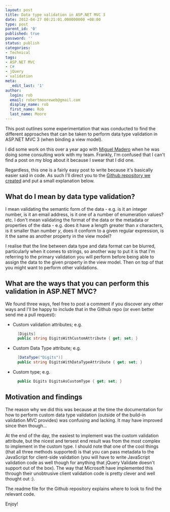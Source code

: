 ```yaml
---
layout: post
title: Data type validation in ASP.NET MVC 3
date: 2012-04-27 00:21:01.000000000 +08:00
type: post
parent_id: '0'
published: true
password: ''
status: publish
categories:
- Technical
tags:
- ASP.NET MVC
- C#
- jQuery
- validation
meta:
  _edit_last: '1'
author:
  login: rob
  email: robertmooreweb@gmail.com
  display_name: rob
  first_name: Rob
  last_name: Moore
---
```



This post outlines some experimentation that was conducted to find the different approaches that can be taken to perform data type validation in ASP.NET MVC 3 (when binding a view model).



I did some work on this over a year ago with [Miguel Madero](http://miguelmadero.blogspot.com.au/) when he was doing some consulting work with my team. Frankly, I'm confused that I can't find a post on my blog about it because I swear that I did one.



Regardless, this one is a fairly easy post to write because it's basically easier said in code. As such I'll direct you to the [Github repository we created](https://github.com/robdmoore/MVC3CustomValidation) and put a small explanation below.


## What do I mean by data type validation?


I mean validating the semantic form of the data - e.g. is it an integer number, is it an email address, is it one of a number of enumeration values? etc. I don't mean validating the format of the data or the metadata or properties of the data - e.g. does it have a length greater than *x* characters, is it smaller than number *y*, does it conform to a given regular expression, is it the same as another property in the view model?



I realise that the line between data type and data format can be blurred, particularly when it comes to strings, so another way to put it is that I'm referring to the primary validation you will perform before being able to assign the data to the given property in the view model. Then on top of that you might want to perform other validations.


## What are the ways that you can perform this validation in ASP.NET MVC?


We found three ways, feel free to post a comment if you discover any other ways and I'll be happy to include that in the Github repo (or even better send me a pull request):


- Custom validation attributes; e.g.
  ```csharp
    [Digits]
    public string DigitsWithCustomAttribute { get; set; }
  ```
- Custom Data Type attribute; e.g.
  ```csharp
    [DataType("Digits")]
    public string DigitsWithDataTypeAttribute { get; set; }
  ```
- Custom type; e.g.
  ```csharp
    public Digits DigitsAsCustomType { get; set; }
  ```


## Motivation and findings


The reason why we did this was because at the time the documentation for how to perform custom data type validation (outside of the build-in validation MVC provides) was confusing and lacking. It may have improved since then though...



At the end of the day, the easiest to implement was the custom validation attribute, but the nicest and tersest end result was from the most complex to implement in the custom type. I should note that one of the cool things (that all three methods supported) is that you can pass metadata to the JavaScript for client-side validation (you will have to write JavaScript validation code as well though for anything that jQuery Validate doesn't support out of the box). The way that Microsoft have implemented this through their unobtrusive client validation code is pretty clever and well thought out :).



The readme file for the Github repository explains where to look to find the relevant code.



Enjoy!

